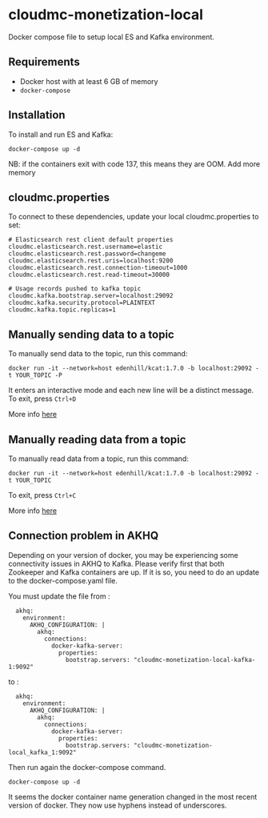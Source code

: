 # cloudmc-monetization-local
Docker compose file to setup local ES and Kafka environment.

## Requirements

- Docker host with at least 6 GB of memory
- `docker-compose`

## Installation

To install and run ES and Kafka:

```
docker-compose up -d
```

NB: if the containers exit with code 137, this means they are OOM. Add more memory

## cloudmc.properties

To connect to these dependencies, update your local cloudmc.properties to set:

```
# Elasticsearch rest client default properties
cloudmc.elasticsearch.rest.username=elastic
cloudmc.elasticsearch.rest.password=changeme
cloudmc.elasticsearch.rest.uris=localhost:9200
cloudmc.elasticsearch.rest.connection-timeout=1000
cloudmc.elasticsearch.rest.read-timeout=30000

# Usage records pushed to kafka topic
cloudmc.kafka.bootstrap.server=localhost:29092
cloudmc.kafka.security.protocol=PLAINTEXT
cloudmc.kafka.topic.replicas=1

```

## Manually sending data to a topic

To manually send data to the topic, run this command:

`docker run -it --network=host edenhill/kcat:1.7.0 -b localhost:29092 -t YOUR_TOPIC -P `

It enters an interactive mode and each new line will be a distinct message. To exit, press `Ctrl+D`

More info [here](https://docs.confluent.io/platform/current/app-development/kafkacat-usage.html#producer-mode)

## Manually reading data from a topic

To manually read data from a topic, run this command:

`docker run -it --network=host edenhill/kcat:1.7.0 -b localhost:29092 -t YOUR_TOPIC`

To exit, press `Ctrl+C`

More info [here](https://docs.confluent.io/platform/current/app-development/kafkacat-usage.html#consumer-mode)

## Connection problem in AKHQ
Depending on your version of docker, you may be experiencing some connectivity issues in AKHQ to Kafka.
Please verify first that both Zookeeper and Kafka containers are up. If it is so, you need to do an update to the docker-compose.yaml file. 

You must update the file from : 
```
  akhq:
    environment:
      AKHQ_CONFIGURATION: |
        akhq:
          connections:
            docker-kafka-server:
              properties:
                bootstrap.servers: "cloudmc-monetization-local-kafka-1:9092"
```
to :
```
  akhq:
    environment:
      AKHQ_CONFIGURATION: |
        akhq:
          connections:
            docker-kafka-server:
              properties:
                bootstrap.servers: "cloudmc-monetization-local_kafka_1:9092"
```

Then run again the docker-compose command.
```
docker-compose up -d
```


It seems the docker container name generation changed in the most recent version of docker. They now use hyphens instead of underscores.